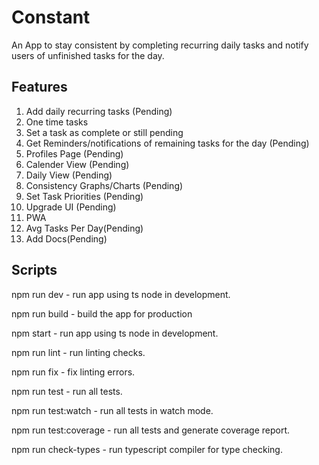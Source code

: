 # Constant

An App to stay consistent by completing recurring daily tasks and notify users of unfinished tasks for the day.


## Features

1. Add daily recurring tasks (Pending)
2. One time tasks
3. Set a task as complete or still pending
4. Get Reminders/notifications of remaining tasks for the day (Pending)
5. Profiles Page (Pending)
6. Calender View (Pending)
7. Daily View (Pending)
8. Consistency Graphs/Charts (Pending)
9. Set Task Priorities (Pending)
10. Upgrade UI (Pending)
11. PWA
12. Avg Tasks Per Day(Pending)
13. Add Docs(Pending)

## Scripts

npm run dev - run app using ts node in development.

npm run build - build the app for production

npm start - run app using ts node in development.

npm run lint - run linting checks.

npm run fix - fix linting errors.

npm run test - run all tests.

npm run test:watch - run all tests in watch mode.

npm run test:coverage - run all tests and generate coverage report.

npm run check-types - run typescript compiler for type checking.
